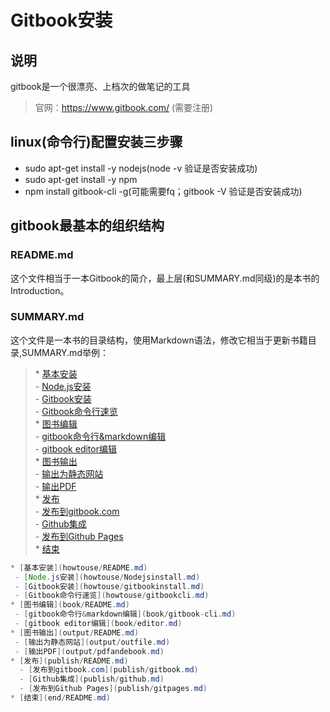 # Gitbook安装

## 说明
gitbook是一个很漂亮、上档次的做笔记的工具  
> 官网：https://www.gitbook.com/ (需要注册)

## linux(命令行)配置安装三步骤
- sudo apt-get install -y nodejs(node -v 验证是否安装成功)
- sudo apt-get install -y npm
- npm install gitbook-cli -g(可能需要fq；gitbook -V 验证是否安装成功)

## gitbook最基本的组织结构
### README.md
这个文件相当于一本Gitbook的简介，最上层(和SUMMARY.md同级)的是本书的Introduction。
### SUMMARY.md
这个文件是一本书的目录结构，使用Markdown语法，修改它相当于更新书籍目录,SUMMARY.md举例：   

>\* [基本安装](howtouse/README.md)  
> \- [Node.js安装](howtouse/Nodejsinstall.md)  
> \- [Gitbook安装](howtouse/gitbookinstall.md)  
> \- [Gitbook命令行速览](howtouse/gitbookcli.md)  
>\* [图书编辑](book/README.md)  
> \- [gitbook命令行&markdown编辑](book/gitbook-cli.md)  
> \- [gitbook editor编辑](book/editor.md)  
>\* [图书输出](output/README.md)  
> \- [输出为静态网站](output/outfile.md)  
> \- [输出PDF](output/pdfandebook.md)  
>\* [发布](publish/README.md)  
>  \- [发布到gitbook.com](publish/gitbook.md)  
>  \- [Github集成](publish/github.md)  
>  \- [发布到Github Pages](publish/gitpages.md)  
>\* [结束](end/README.md)  


```java
* [基本安装](howtouse/README.md)
 - [Node.js安装](howtouse/Nodejsinstall.md)
 - [Gitbook安装](howtouse/gitbookinstall.md)
 - [Gitbook命令行速览](howtouse/gitbookcli.md)
* [图书编辑](book/README.md)
 - [gitbook命令行&markdown编辑](book/gitbook-cli.md)
 - [gitbook editor编辑](book/editor.md)
* [图书输出](output/README.md)
 - [输出为静态网站](output/outfile.md)
 - [输出PDF](output/pdfandebook.md)
* [发布](publish/README.md)
  - [发布到gitbook.com](publish/gitbook.md)
  - [Github集成](publish/github.md)
  - [发布到Github Pages](publish/gitpages.md)
* [结束](end/README.md)

```

